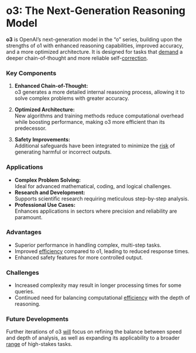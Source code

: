 # o3: The Next-Generation Reasoning Model

**o3** is OpenAI’s next-generation model in the “o” series, building upon the strengths of o1 with enhanced reasoning capabilities, improved accuracy, and a more optimized architecture. It is designed for tasks that [demand](../d/demand.md) a deeper chain-of-thought and more reliable self-[correction](../c/correction.md).

### Key Components

1. **Enhanced Chain-of-Thought:**  
   o3 generates a more detailed internal reasoning process, allowing it to solve complex problems with greater accuracy.

2. **Optimized Architecture:**  
   New algorithms and training methods reduce computational overhead while boosting performance, making o3 more efficient than its predecessor.

3. **Safety Improvements:**  
   Additional safeguards have been integrated to minimize the [risk](../r/risk.md) of generating harmful or incorrect outputs.

### Applications

- **Complex Problem Solving:**  
  Ideal for advanced mathematical, coding, and logical challenges.
- **Research and Development:**  
  Supports scientific research requiring meticulous step-by-step analysis.
- **Professional Use Cases:**  
  Enhances applications in sectors where precision and reliability are paramount.

### Advantages

- Superior performance in handling complex, multi-step tasks.
- Improved [efficiency](../e/efficiency.md) compared to o1, leading to reduced response times.
- Enhanced safety features for more controlled output.

### Challenges

- Increased complexity may result in longer processing times for some queries.
- Continued need for balancing computational [efficiency](../e/efficiency.md) with the depth of reasoning.

### Future Developments

Further iterations of o3 [will](../w/will.md) focus on refining the balance between speed and depth of analysis, as well as expanding its applicability to a broader [range](../r/range.md) of high-stakes tasks.
